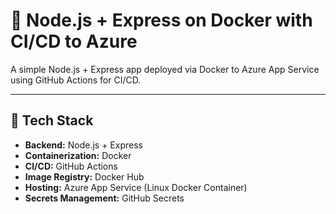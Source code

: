 # 🚀 Node.js + Express on Docker with CI/CD to Azure

A simple Node.js + Express app deployed via Docker to Azure App Service using GitHub Actions for CI/CD.

---

## 🧱 Tech Stack

- **Backend:** Node.js + Express
- **Containerization:** Docker
- **CI/CD:** GitHub Actions
- **Image Registry:** Docker Hub
- **Hosting:** Azure App Service (Linux Docker Container)
- **Secrets Management:** GitHub Secrets
